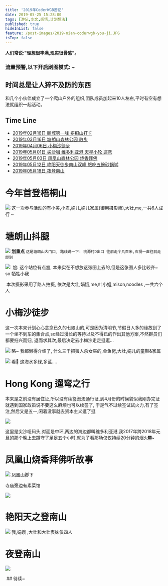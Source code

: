 ```yaml
---
title: '2019年CoderWGB游记'
date: 2019-05-25 15:28:00
tags: [游记,水文,感悟,计划想法]
published: true
hideInList: false
feature: /post-images/2019-nian-coderwgb-you-ji.JPG
isTop: false
---
```


**人们常说:"理想很丰满,现实很骨感"。**

<!-- more -->
### 流量预警,以下开启刷图模式: ~ 

## 时间总是让人猝不及防的东西

和几个小伙伴成立了一个爬山户外的组织,团队成员加起来10人左右,平时有空有想法就组织一起活动。



## Time Line 

- [2019年02月16日 鹏城第一峰 梧桐山打卡 ](#1)
- [2019年03月16日 塘朗山森林公园 散步](#2)
- [2019年04月06日 小梅沙徒步](#3)
- [2019年05月01日 尖沙咀 维多利亚港 天星小轮 遛弯](#4)
- [2019年05月03日 凤凰山森林公园 烧香拜佛](#5)
- [2019年05月12日 艳阳天徒步南山双峰 怒吃五碗砂锅粥](#6)
- [2019年05月18日 夜登南山](#7)



<h1 id ="1">  今年首登梧桐山 </h1>


![](http://wangguibin.github.io/post-images/1560698788372.JPG)
这一次参与活动的有小美,小君,娟儿,娟儿家属(御用摄影师),大壮,me,一共6人成行 ~  



<h1 id="2">    塘朗山抖腿   </h1>


![](http://wangguibin.github.io/post-images/1560698803277.JPG)
**划重点** `这是塘朗山大门口, 路线说一下: 桃源村D出口 往前走个几百米,右拐一直往前走即到`


![](http://wangguibin.github.io/post-images/1560698813412.JPG)
​	尬: 这个站位有点尬, 本来实在不想放这张图上去的,但是这张图人多比较齐~  so 牺牲小我 

​	本次摄影采用了路人拍摄, 依次是大壮,娟娥,me,叶小姐,mison,noodles ,一共六个人 



<h1 id="3">  小梅沙徒步  </h1>

这一次本来计划心心念念已久的七娘山的,可是因为清明节,节假日人多的缘故到了一个坐不到车的集合点,so经过漫长的等待以及不得已的作出其他方案,不然群员们都要扫兴而归, 退而求其次,最后决定去小梅沙走走逛逛… 


![](http://wangguibin.github.io/post-images/1560698834116.JPG)
略~ 我都懒得介绍了, 什么三千把狼人杀女巫的,金鱼佬,大壮,娟儿的童鞋&家属


![](http://wangguibin.github.io/post-images/1560698888319.JPG)
看👀 这海水多绿,多蓝….

<h1 id="4"> Hong Kong 遛弯之行 </h1>

本来是之前没有居住证,所以没有续签港澳通行证,到4月份的时候貌似我刚办完证就遇到国家政策说不要这么麻烦也可以续签了, 于是气不过续签试试火力,有了签注,然后又是五一,闲着没事就去资本主义逛了逛


![](http://wangguibin.github.io/post-images/1560698899666.JPG)


这里是尖沙咀码头,对面是中环,两边的海边都叫维多利亚港,我2017年跨2018年元旦的那个晚上去蹲守了足足五个小时,就为了看那场仅仅持续20分钟的烟火🎆~  



<h1 id="5">  凤凰山烧香拜佛听故事  </h1>


![](http://wangguibin.github.io/post-images/1560698921450.jpg)
凤凰山脚下



寺庙旁边有素菜馆

![](http://wangguibin.github.io/post-images/1560698943665.jpg)




<h1 id="6">  艳阳天之登南山  </h1>




![](http://wangguibin.github.io/post-images/1560698962757.JPG)
​ 我,娟娥 ,大壮和大壮表妹仅四人 



 <h1 id="7">  夜登南山 </h1>


![](http://wangguibin.github.io/post-images/1560698971403.jpg)




​	## 待续~ 